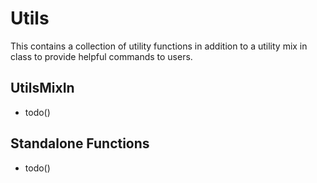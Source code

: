 # Utils

This contains a collection of utility functions in addition to a utility mix in class to provide helpful commands to users.

## UtilsMixIn

- todo()

## Standalone Functions

- todo()
